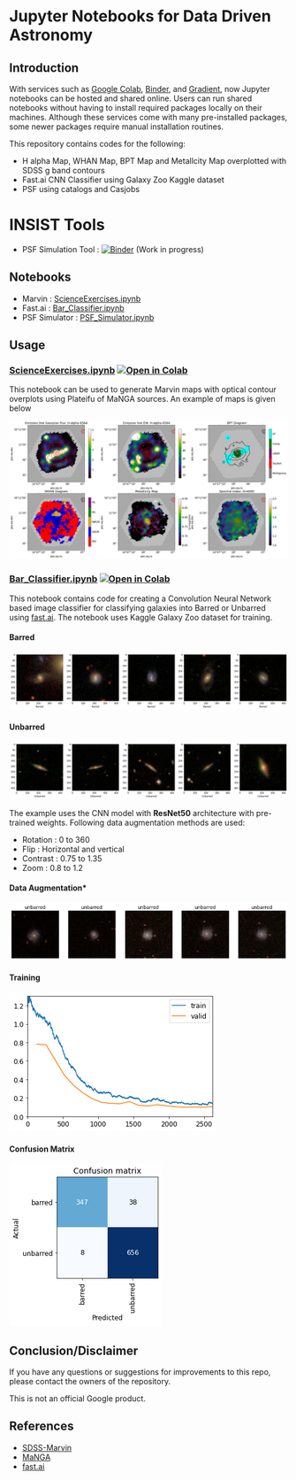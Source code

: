 # Jupyter Notebooks for Data Driven Astronomy

## Introduction

With services such as [Google Colab](https://colab.research.google.com/notebooks/intro.ipynb?utm_source=scs-index), [Binder](https://mybinder.org/), and [Gradient](https://gradient.run/notebooks), now Jupyter notebooks can be hosted and shared online. Users can run shared notebooks without having to install required packages locally on their machines. Although these services come with many pre-installed packages, some newer packages require manual installation routines. 

This repository contains codes for the following:

*  H alpha Map, WHAN Map, BPT Map and Metallcity Map overplotted with SDSS g band contours
*  Fast.ai CNN Classifier using Galaxy Zoo Kaggle dataset
*  PSF using catalogs and Casjobs

# INSIST Tools
* PSF Simulation Tool : [![Binder](https://mybinder.org/badge_logo.svg)](https://mybinder.org/v2/gh/Jack3690/Kugelblitz/main?urlpath=%2Fvoila%2Frender%2FPSF_Simulator_Tool.ipynb%3Fvoila-theme%3Ddark) (Work in progress)
 
## Notebooks

* Marvin : [ScienceExercises.ipynb](https://github.com/Jack3690/Kugelblitz/blob/main/ScienceExercises.ipynb)
* Fast.ai : [Bar_Classifier.ipynb](https://github.com/Jack3690/Kugelblitz/blob/main/Bar_Classifier.ipynb)
* PSF Simulator : [PSF_Simulator.ipynb](https://github.com/Jack3690/Kugelblitz/blob/main/PSF_Simulator.ipynb)



## Usage
### [ScienceExercises.ipynb](https://github.com/Jack3690/Kugelblitz/blob/main/ScienceExercises.ipynb) [![Open in Colab](https://colab.research.google.com/assets/colab-badge.svg)](https://colab.research.google.com/github/Jack3690/Kugelblitz/blob/main/ScienceExercises.ipynb)
This notebook can be used to generate Marvin maps with optical contour overplots using Plateifu of MaNGA sources. An example of maps is given below 

![plot](./data/maps.png) 

### [Bar_Classifier.ipynb](https://github.com/Jack3690/Kugelblitz/blob/main/Bar_Classifier.ipynb) [![Open in Colab](https://colab.research.google.com/assets/colab-badge.svg)](https://colab.research.google.com/github/Jack3690/Kugelblitz/blob/main/Bar_Classifier.ipynb)
This notebook contains code for creating a Convolution Neural Network based image classifier for classifying galaxies into Barred or Unbarred using [fast.ai](https://www.fast.ai/). The notebook uses Kaggle Galaxy Zoo dataset for training.

#### Barred 
![plot](./data/barred.png) 

#### Unbarred 
![plot](./data/unbarred.png) 

The example uses the CNN model with **ResNet50** architecture with pre-trained weights. Following data augmentation methods are used:

* Rotation : 0 to 360
* Flip : Horizontal and vertical
* Contrast : 0.75 to 1.35
* Zoom : 0.8 to 1.2

#### Data Augmentation*
![plot](./data/augmentation.png) 
#### Training
![plot](./data/training.png)
#### Confusion Matrix
![plot](./data/CM.png)

## Conclusion/Disclaimer

If you have any questions or suggestions for improvements to this repo,
please contact the owners of the repository.

This is not an official Google product.

## References
* [SDSS-Marvin](https://sdss-marvin.readthedocs.io/en/latest/index.html)
* [MaNGA](https://www.sdss.org/surveys/manga/)
* [fast.ai](http://fast.ai/)
